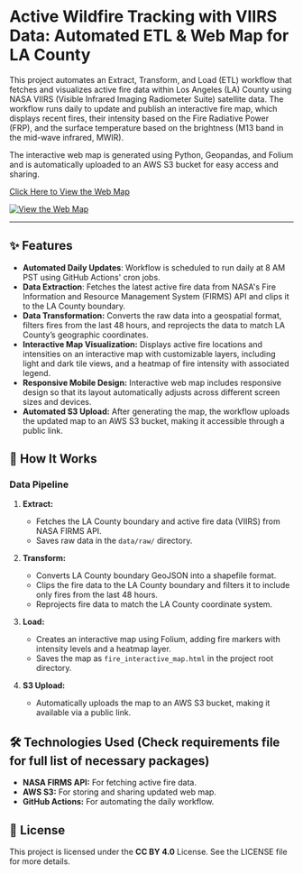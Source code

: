 # Active Wildfire Tracking with VIIRS Data: Automated ETL & Web Map for LA County

This project automates an Extract, Transform, and Load (ETL) workflow that fetches and visualizes active fire data within Los Angeles (LA) County using NASA VIIRS (Visible Infrared Imaging Radiometer Suite) satellite data. The workflow runs daily to update and publish an interactive fire map, which displays recent fires, their intensity based on the Fire Radiative Power (FRP), and the surface temperature based on the brightness (M13 band in the mid-wave infrared, MWIR).

The interactive web map is generated using Python, Geopandas, and Folium and is automatically uploaded to an AWS S3 bucket for easy access and sharing.

[Click Here to View the Web Map](https://viirs-active-fire-map.s3.amazonaws.com/fire_interactive_map.html)

[![View the Web Map](https://img.shields.io/badge/View-Web_Map-blue?style=for-the-badge)](https://viirs-active-fire-map.s3.amazonaws.com/fire_interactive_map.html)

---

## ✨ Features
- **Automated Daily Updates**: Workflow is scheduled to run daily at 8 AM PST using GitHub Actions' cron jobs.
- **Data Extraction**: Fetches the latest active fire data from NASA's Fire Information and Resource Management System (FIRMS) API and clips it to the LA County boundary.
- **Data Transformation:** Converts the raw data into a geospatial format, filters fires from the last 48 hours, and reprojects the data to match LA County’s geographic coordinates.
- **Interactive Map Visualization:** Displays active fire locations and intensities on an interactive map with customizable layers, including light and dark tile views, and a heatmap of fire intensity with associated legend.
- **Responsive Mobile Design:** Interactive web map includes responsive design so that its layout automatically adjusts across different screen sizes and devices.
- **Automated S3 Upload:** After generating the map, the workflow uploads the updated map to an AWS S3 bucket, making it accessible through a public link.

## 🚀 How It Works

### Data Pipeline
1. **Extract:**
   - Fetches the LA County boundary and active fire data (VIIRS) from NASA FIRMS API.
   - Saves raw data in the `data/raw/` directory.

2. **Transform:**
   - Converts LA County boundary GeoJSON into a shapefile format.
   - Clips the fire data to the LA County boundary and filters it to include only fires from the last 48 hours.
   - Reprojects fire data to match the LA County coordinate system.

3. **Load:**
   - Creates an interactive map using Folium, adding fire markers with intensity levels and a heatmap layer.
   - Saves the map as `fire_interactive_map.html` in the project root directory.

4. **S3 Upload:**
   - Automatically uploads the map to an AWS S3 bucket, making it available via a public link.

## 🛠 Technologies Used (Check requirements file for full list of necessary packages)
- **NASA FIRMS API:** For fetching active fire data.
- **AWS S3:** For storing and sharing updated web map.
- **GitHub Actions:** For automating the daily workflow.

## 📜 License
This project is licensed under the **CC BY 4.0** License. See the LICENSE file for more details.
